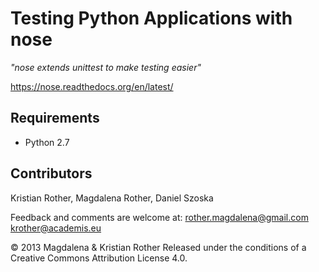 # Testing Python Applications with nose
*"nose extends unittest to make testing easier"*

https://nose.readthedocs.org/en/latest/

## Requirements
* Python 2.7



## Contributors

Kristian Rother,
Magdalena Rother,
Daniel Szoska


Feedback and comments are welcome at:
rother.magdalena@gmail.com
krother@academis.eu



© 2013 Magdalena & Kristian Rother
Released under the conditions of a Creative Commons
Attribution License 4.0.
